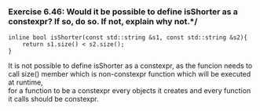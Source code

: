 ###  Exercise 6.46: Would it be possible to define isShorter as a constexpr? If so, do so. If not, explain why not.*/

    inline bool isShorter(const std::string &s1, const std::string &s2){
        return s1.size() < s2.size();
    }

It is not possible to define isShorter as a constexpr, as the funcion needs to call size() member which is non-constexpr function which will be executed at runtime,      
for a function to be a constexpr every objects it creates and every function it calls should be constexpr.    


